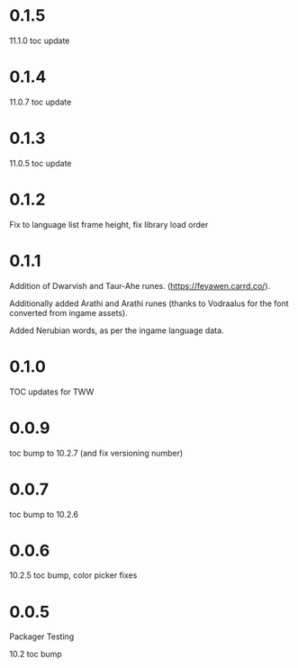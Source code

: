 # 0.1.5

11.1.0 toc update

# 0.1.4

11.0.7 toc update

# 0.1.3

11.0.5 toc update

# 0.1.2

Fix to language list frame height, fix library load order

# 0.1.1

Addition of Dwarvish and Taur-Ahe runes. (https://feyawen.carrd.co/).

Additionally added Arathi and Arathi runes (thanks to Vodraalus for the font converted from ingame assets).

Added Nerubian words, as per the ingame language data.

# 0.1.0

TOC updates for TWW

# 0.0.9

toc bump to 10.2.7 (and fix versioning number)

# 0.0.7

toc bump to 10.2.6

# 0.0.6

10.2.5 toc bump, color picker fixes

# 0.0.5

Packager Testing

10.2 toc bump